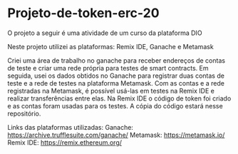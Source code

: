 # Projeto-de-token-erc-20

O projeto a seguir é uma atividade de um curso da plataforma DIO

Neste projeto utilizei as plataformas: Remix IDE, Ganache e Metamask

Criei uma área de trabalho no ganache para receber endereços de contas de teste e criar uma rede própria para testes de smart contracts. Em seguida, usei os dados obtidos no Ganache para registrar duas contas de teste e a rede de testes na plataforma Metamask.
Com as contas e a rede registradas na Metamask, é possível usá-las em testes na Remix IDE e realizar transferências entre elas. 
Na Remix IDE o código de token foi criado e as contas foram usadas para os testes. 
A cópia do código estará nesse repositório.



Links das plataformas utilizadas:
Ganache: https://archive.trufflesuite.com/ganache/
Metamask: https://metamask.io/
Remix IDE: https://remix.ethereum.org/
